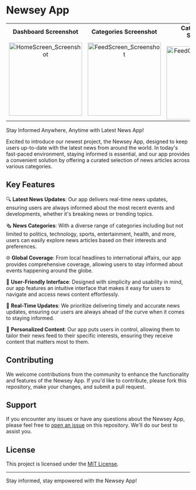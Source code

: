 
# Newsey App

<table>
  <tr>
    <td align="center">
      <b>Dashboard Screenshot</b><br><br>
      <img src="https://github.com/gauswamiankit/NewsApp/assets/68368460/11e5d978-1453-4f21-bce1-d658ada6c235" alt="HomeScreen_Screenshot" width="200">
    </td>
    <td align="center">
      <b>Categories Screenshot</b><br><br>
      <img src="https://github.com/gauswamiankit/NewsApp/assets/68368460/9ed30f7a-a3f5-419c-b6ad-7b59b1c3d742" alt="FeedScreen_Screenshot" width="200">
    </td>
    <td align="center">
      <b>Category News Screenshot</b><br><br>
      <img src="https://github.com/gauswamiankit/NewsApp/assets/68368460/1dbdf7e9-8d86-43a0-94d9-a765060761fe" alt="FeedCategory_Screenshot" width="200">
    </td>
  </tr>
</table>


Stay Informed Anywhere, Anytime with Latest News App!

Excited to introduce our newest project, the Newsey App, designed to keep users up-to-date with the latest news from around the world. In today's fast-paced environment, staying informed is essential, and our app provides a convenient solution by offering a curated selection of news articles across various categories.

## Key Features

🔍 **Latest News Updates**: Our app delivers real-time news updates, ensuring users are always informed about the most recent events and developments, whether it's breaking news or trending topics.

🗞️ **News Categories**: With a diverse range of categories including but not limited to politics, technology, sports, entertainment, health, and more, users can easily explore news articles based on their interests and preferences.

🌐 **Global Coverage**: From local headlines to international affairs, our app provides comprehensive coverage, allowing users to stay informed about events happening around the globe.

📱 **User-Friendly Interface**: Designed with simplicity and usability in mind, our app features an intuitive interface that makes it easy for users to navigate and access news content effortlessly.

🚀 **Real-Time Updates**: We prioritize delivering timely and accurate news updates, ensuring our users are always ahead of the curve when it comes to staying informed.

🎯 **Personalized Content**: Our app puts users in control, allowing them to tailor their news feed to their specific interests, ensuring they receive content that matters most to them.


## Contributing

We welcome contributions from the community to enhance the functionality and features of the Newsey App. If you'd like to contribute, please fork this repository, make your changes, and submit a pull request.

## Support

If you encounter any issues or have any questions about the Newsey App, please feel free to [open an issue](https://github.com/yourusername/newsey-app/issues) on this repository. We'll do our best to assist you.

## License

This project is licensed under the [MIT License](LICENSE).

---

Stay informed, stay empowered with the Newsey App!
